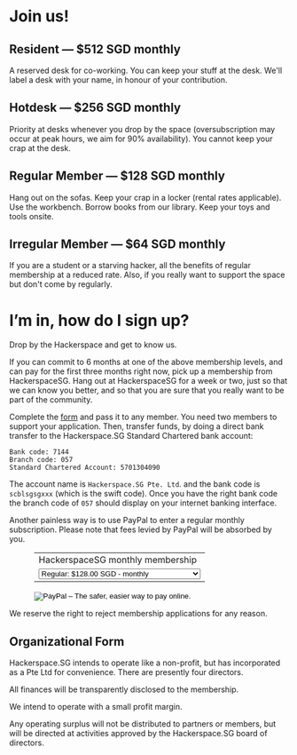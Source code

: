 # Join us!

## Resident &mdash; $512 SGD monthly

A reserved desk for co-working. You can keep your stuff at the desk.  We'll
label a desk with your name, in honour of your contribution.

## Hotdesk &mdash; $256 SGD monthly

Priority at desks whenever you drop by the space (oversubscription may occur at
peak hours, we aim for 90% availability). You cannot keep your crap at the
desk.

## Regular Member &mdash; $128 SGD monthly

Hang out on the sofas. Keep your crap in a locker (rental rates applicable).
Use the workbench. Borrow books from our library. Keep your toys and tools onsite.

## Irregular Member &mdash; $64 SGD monthly

If you are a student or a starving hacker, all the benefits of regular
membership at a reduced rate. Also, if you really want to support the space but
don't come by regularly.

# I’m in, how do I sign up?

Drop by the Hackerspace and get to know us.

If you can commit to 6 months at one of the above membership levels, and can
pay for the first three months right now, pick up a membership from
HackerspaceSG. Hang out at HackerspaceSG for a week or two, just so that we can know
you better, and so that you are sure that you really want to be part of the
community.

Complete the <a href="/membership/MembershipAgreement.pdf"
target="_blank">form</a> and pass it to any member. You need two members to
support your application. Then, transfer funds, by doing a direct bank
transfer to the Hackerspace.SG Standard Chartered bank account:

	Bank code: 7144
	Branch code: 057
	Standard Chartered Account: 5701304090

The account name is `Hackerspace.SG Pte. Ltd`. and the bank code is
`scblsgsgxxx` (which is the swift code). Once you have the right bank code the
branch code of `057` should display on your internet banking interface.

Another painless way is to use PayPal to enter a regular monthly
subscription.  Please note that fees levied by PayPal will be absorbed by you.

<form action="https://www.paypal.com/cgi-bin/webscr" method="post" target="_top" style="padding-left: 45px;">
<input type="hidden" name="cmd" value="_s-xclick">
<input type="hidden" name="hosted_button_id" value="6YY74YT8UKT9E">
<table>
<tr><td><input type="hidden" name="on0" value="HackerspaceSG monthly membership">HackerspaceSG monthly membership</td></tr><tr><td><select name="os0">
	<option value="Regular">Regular: $128.00 SGD - monthly</option>
	<option value="Youth/Starving hacker">Youth/Starving hacker: $64.00 SGD - monthly</option>
	<option value="Hotdesker">Hotdesker: $256.00 SGD - monthly</option>
	<option value="Resident">Resident: $512.00 SGD - monthly</option>
</select> </td></tr>
</table>
<input type="hidden" name="currency_code" value="SGD">
<input type="image" src="https://www.paypalobjects.com/en_GB/SG/i/btn/btn_subscribeCC_LG.gif" border="0" name="submit" alt="PayPal – The safer, easier way to pay online.">
<img alt="" border="0" src="https://www.paypalobjects.com/en_GB/i/scr/pixel.gif" width="1" height="1">
</form>

We reserve the right to reject membership applications for any reason.

## Organizational Form

Hackerspace.SG intends to operate like a non-profit, but has incorporated as a Pte Ltd for convenience. There are presently four directors.

All finances will be transparently disclosed to the membership.

We intend to operate with a small profit margin.

Any operating surplus will not be distributed to partners or members, but will
be directed at activities approved by the Hackerspace.SG board of directors.